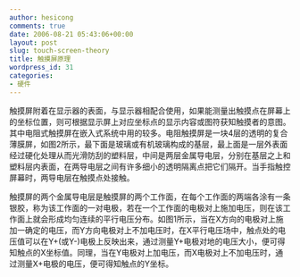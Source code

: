 ```yaml
---
author: hesicong
comments: true
date: 2006-08-21 05:43:06+00:00
layout: post
slug: touch-screen-theory
title: 触摸屏原理
wordpress_id: 31
categories:
- 硬件
---
```



触摸屏附着在显示器的表面，与显示器相配合使用，如果能测量出触摸点在屏幕上的坐标位置，则可根据显示屏上对应坐标点的显示内容或图符获知触摸者的意图。其中电阻式触摸屏在嵌入式系统中用的较多。电阻触摸屏是一块4层的透明的复合薄膜屏，如图2所示，最下面是玻璃或有机玻璃构成的基层，最上面是一层外表面经过硬化处理从而光滑防刮的塑料层，中间是两层金属导电层，分别在基层之上和塑料层内表面，在两导电层之间有许多细小的透明隔离点把它们隔开。当手指触控屏幕时，两导电层在触摸点处接触。

触摸屏的两个金属导电层是触摸屏的两个工作面，在每个工作面的两端各涂有一条银胶，称为该工作面的一对电极，若在一个工作面的电极对上施加电压，则在该工作面上就会形成均匀连续的平行电压分布。如图1所示，当在X方向的电极对上施加一确定的电压，而Y方向电极对上不加电压时，在X平行电压场中，触点处的电压值可以在Y+(或Y-)电极上反映出来，通过测量Y+电极对地的电压大小，便可得知触点的X坐标值。同理，当在Y电极对上加电压，而X电极对上不加电压时，通过测量X+电极的电压，便可得知触点的Y坐标。
